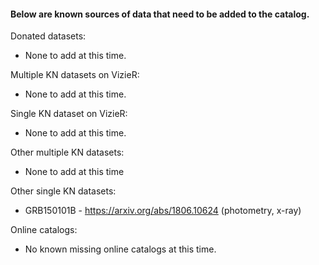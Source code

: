 #### Below are known sources of data that need to be added to the catalog. 

Donated datasets:
* None to add at this time.

Multiple KN datasets on VizieR:
* None to add at this time.

Single KN dataset on VizieR:
* None to add at this time.

Other multiple KN datasets:
* None to add at this time

Other single KN datasets:

* GRB150101B - https://arxiv.org/abs/1806.10624 (photometry, x-ray)

Online catalogs:
* No known missing online catalogs at this time.
